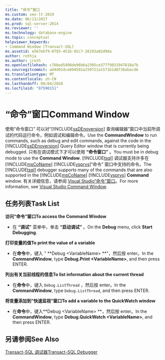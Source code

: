 ```yaml
---
title: “命令”窗口
ms.custom: seo-lt-2019
ms.date: 06/13/2017
ms.prod: sql-server-2014
ms.reviewer: ''
ms.technology: database-engine
ms.topic: conceptual
helpviewer_keywords:
- Command Window [Transact-SQL]
ms.assetid: e567ebf9-0793-451b-92c7-26193a02d9da
author: rothja
ms.author: jroth
ms.openlocfilehash: c766ed5408de96b6a2305ce377f9031947618a7b
ms.sourcegitcommit: ad4d92dce894592a259721a1571b1d8736abacdb
ms.translationtype: MT
ms.contentlocale: zh-CN
ms.lasthandoff: 08/04/2020
ms.locfileid: "87590151"
---
```

# <a name="command-window"></a><span data-ttu-id="39ca9-102">“命令”窗口</span><span class="sxs-lookup"><span data-stu-id="39ca9-102">Command Window</span></span>
  <span data-ttu-id="39ca9-103">使用“命令窗口”  可以对“[!INCLUDE[ssDEnoversion](../../includes/ssdenoversion-md.md)] 查询编辑器”窗口中当前所调试的代码运行命令，例如调试和编辑命令。</span><span class="sxs-lookup"><span data-stu-id="39ca9-103">Use the **CommandWindow** to run commands, such as debug and edit commands, against the code in the [!INCLUDE[ssDEnoversion](../../includes/ssdenoversion-md.md)] Query Editor window that is currently being debugged.</span></span> <span data-ttu-id="39ca9-104">只有在调试模式下才可以使用 **“命令窗口”** 。</span><span class="sxs-lookup"><span data-stu-id="39ca9-104">You must be in debug mode to use the **Command Window**.</span></span> <span data-ttu-id="39ca9-105">[!INCLUDE[tsql](../../includes/tsql-md.md)] 调试器支持许多在 [!INCLUDE[msCoName](../../includes/msconame-md.md)] [!INCLUDE[vsprvs](../../includes/vsprvs-md.md)]“命令”  窗口中支持的命令。</span><span class="sxs-lookup"><span data-stu-id="39ca9-105">The [!INCLUDE[tsql](../../includes/tsql-md.md)] debugger supports many of the commands that are also supported in the [!INCLUDE[msCoName](../../includes/msconame-md.md)] [!INCLUDE[vsprvs](../../includes/vsprvs-md.md)] **Command** window.</span></span> <span data-ttu-id="39ca9-106">有关详细信息，请参阅 [Visual Studio“命令”窗口](https://go.microsoft.com/fwlink/?LinkId=112007)。</span><span class="sxs-lookup"><span data-stu-id="39ca9-106">For more information, see [Visual Studio Command Window](https://go.microsoft.com/fwlink/?LinkId=112007).</span></span>  
  
## <a name="task-list"></a><span data-ttu-id="39ca9-107">任务列表</span><span class="sxs-lookup"><span data-stu-id="39ca9-107">Task List</span></span>  
 <span data-ttu-id="39ca9-108">**访问“命令”窗口**</span><span class="sxs-lookup"><span data-stu-id="39ca9-108">**To access the Command Window**</span></span>  
  
-   <span data-ttu-id="39ca9-109">在 **“调试”** 菜单中，单击 **“启动调试”** 。</span><span class="sxs-lookup"><span data-stu-id="39ca9-109">On the **Debug** menu, click **Start Debugging**.</span></span>  
  
 <span data-ttu-id="39ca9-110">**打印变量的值**</span><span class="sxs-lookup"><span data-stu-id="39ca9-110">**To print the value of a variable**</span></span>  
  
-   <span data-ttu-id="39ca9-111">在**命令**中，键入 " \*\*Debug \<VariableName> \*\*"，然后按 enter。</span><span class="sxs-lookup"><span data-stu-id="39ca9-111">In the **CommandWindow**, type **Debug.Print \<VariableName>**, and then press ENTER.</span></span>  
  
 <span data-ttu-id="39ca9-112">**列出有关当前线程的信息**</span><span class="sxs-lookup"><span data-stu-id="39ca9-112">**To list information about the current thread**</span></span>  
  
-   <span data-ttu-id="39ca9-113">在**命令**中，键入 `Debug.ListThread` ，然后按 enter。</span><span class="sxs-lookup"><span data-stu-id="39ca9-113">In the **CommandWindow**, type `Debug.ListThread`, and then press ENTER.</span></span>  
  
 <span data-ttu-id="39ca9-114">**将变量添加到“快速监视”窗口**</span><span class="sxs-lookup"><span data-stu-id="39ca9-114">**To add a variable to the QuickWatch window**</span></span>  
  
-   <span data-ttu-id="39ca9-115">在**命令**中，键入\*\*Debug \<VariableName> \*\*，然后按 enter。</span><span class="sxs-lookup"><span data-stu-id="39ca9-115">In the **CommandWindow**, type **Debug.QuickWatch \<VariableName>**, and then press ENTER.</span></span>  
  
## <a name="see-also"></a><span data-ttu-id="39ca9-116">另请参阅</span><span class="sxs-lookup"><span data-stu-id="39ca9-116">See Also</span></span>  
 [<span data-ttu-id="39ca9-117">Transact-SQL 调试器</span><span class="sxs-lookup"><span data-stu-id="39ca9-117">Transact-SQL Debugger</span></span>](transact-sql-debugger.md)  
